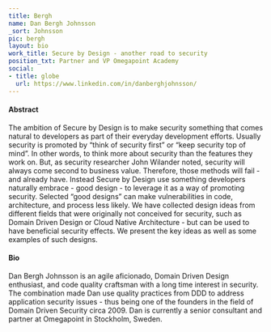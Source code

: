 ```yaml
---
title: Bergh
name: Dan Bergh Johnsson
_sort: Johnsson
pic: bergh
layout: bio
work_title: Secure by Design - another road to security
position_txt: Partner and VP Omegapoint Academy
social:
- title: globe
  url: https://www.linkedin.com/in/danberghjohnsson/
---
```


#### Abstract
The ambition of Secure by Design is to make security something that comes natural to developers as part of their everyday development efforts. Usually security is promoted by “think of security first” or “keep security top of mind”. In other words, to think more about security than the features they work on. But, as security researcher John Wilander noted, security will always come second to business value. Therefore, those methods will fail - and already have. Instead Secure by Design use something developers naturally embrace - good design - to leverage it as a way of promoting security. Selected “good designs” can make vulnerabilities in code, architecture, and process less likely. We have collected design ideas from different fields that were originally not conceived for security, such as Domain Driven Design or Cloud Native Architecture - but can be used to have beneficial security effects. We present the key ideas as well as some examples of such designs.

#### Bio
Dan Bergh Johnsson is an agile aficionado, Domain Driven Design enthusiast, and code quality craftsman with a long time interest in security. The combination made Dan use quality practices from DDD to address application security issues - thus being one of the founders in the field of Domain Driven Security circa 2009. Dan is currently a senior consultant and partner at Omegapoint in Stockholm, Sweden.